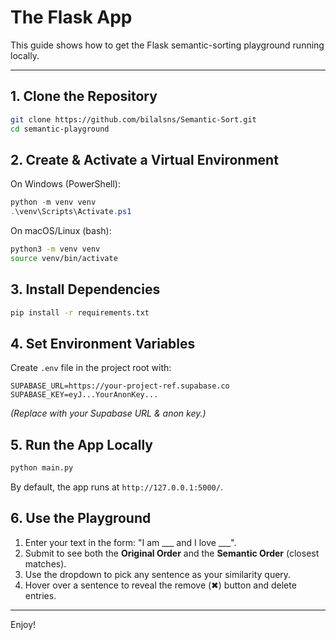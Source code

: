 # The Flask App

This guide shows how to get the Flask semantic-sorting playground running locally.

---

## 1. Clone the Repository

```bash
git clone https://github.com/bilalsns/Semantic-Sort.git
cd semantic-playground
```

## 2. Create & Activate a Virtual Environment

On Windows (PowerShell):

```powershell
python -m venv venv
.\venv\Scripts\Activate.ps1
```

On macOS/Linux (bash):

```bash
python3 -m venv venv
source venv/bin/activate
```

## 3. Install Dependencies

```bash
pip install -r requirements.txt
```

## 4. Set Environment Variables

Create `.env` file in the project root with:

```env
SUPABASE_URL=https://your-project-ref.supabase.co
SUPABASE_KEY=eyJ...YourAnonKey...
```

*(Replace with your Supabase URL & anon key.)*

## 5. Run the App Locally

```bash
python main.py
```

By default, the app runs at `http://127.0.0.1:5000/`.

## 6. Use the Playground

1. Enter your text in the form: "I am \_\_\_ and I love \_\_\_".
2. Submit to see both the **Original Order** and the **Semantic Order** (closest matches).
3. Use the dropdown to pick any sentence as your similarity query.
4. Hover over a sentence to reveal the remove (✖) button and delete entries.

---

Enjoy!
